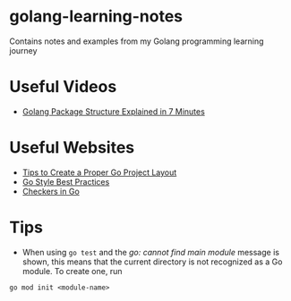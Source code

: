 # golang-learning-notes
Contains notes and examples from my Golang programming learning journey

# Useful Videos
- [Golang Package Structure Explained in 7 Minutes](https://www.youtube.com/watch?v=1MdX9Z9fWWw)

# Useful Websites
- [Tips to Create a Proper Go Project Layout](https://www.developer.com/languages/go-project-layout/)
- [Go Style Best Practices](https://google.github.io/styleguide/go/best-practices.html)
- [Checkers in Go](https://github.com/batkinson/checkers-go)

# Tips
- When using ```go test``` and the *go: cannot find main module* message is shown, this means that the current directory is not recognized as a Go module. To create one, run
```
go mod init <module-name>
```

